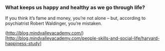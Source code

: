 ### What keeps us happy and healthy as we go through life?

If you think it’s fame and money, you’re not alone – but, according to psychiatrist Robert Waldinger, you’re mistaken.

(http://blog.mindvalleyacademy.com/)[http://blog.mindvalleyacademy.com/people-skills-and-social-life/harvard-happiness-study]